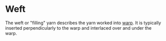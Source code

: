 # Weft
The weft or "filling" yarn describes the yarn worked into [warp](warp). It is typically inserted perpendicularly to the warp and interlaced over and under the warp. 
